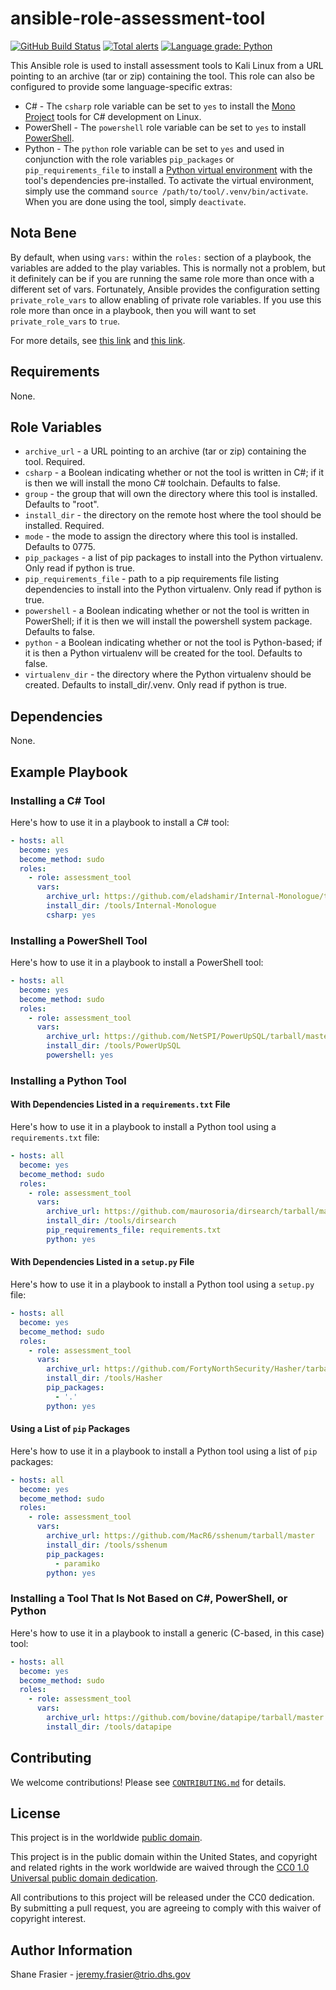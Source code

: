 # ansible-role-assessment-tool #

[![GitHub Build Status](https://github.com/cisagov/ansible-role-assessment-tool/workflows/build/badge.svg)](https://github.com/cisagov/ansible-role-assessment-tool/actions)
[![Total alerts](https://img.shields.io/lgtm/alerts/g/cisagov/ansible-role-assessment-tool.svg?logo=lgtm&logoWidth=18)](https://lgtm.com/projects/g/cisagov/ansible-role-assessment-tool/alerts/)
[![Language grade: Python](https://img.shields.io/lgtm/grade/python/g/cisagov/ansible-role-assessment-tool.svg?logo=lgtm&logoWidth=18)](https://lgtm.com/projects/g/cisagov/ansible-role-assessment-tool/context:python)

This Ansible role is used to install assessment tools to Kali Linux
from a URL pointing to an archive (tar or zip) containing the tool.
This role can also be configured to provide some language-specific
extras:

* C# - The `csharp` role variable can be set to `yes` to install the
  [Mono Project](https://www.mono-project.com/) tools for C#
  development on Linux.
* PowerShell - The `powershell` role variable can be set to `yes` to
  install [PowerShell](https://en.wikipedia.org/wiki/PowerShell).
* Python - The `python` role variable can be set to `yes` and used in
  conjunction with the role variables `pip_packages` or
  `pip_requirements_file` to install a [Python virtual
  environment](https://docs.python.org/3/glossary.html#term-virtual-environment)
  with the tool's dependencies pre-installed.  To activate the virtual
  environment, simply use the command `source
  /path/to/tool/.venv/bin/activate`.  When you are done using the
  tool, simply `deactivate`.

## Nota Bene ##

By default, when using `vars:` within the `roles:` section of a
playbook, the variables are added to the play variables.  This is
normally not a problem, but it definitely can be if you are running
the same role more than once with a different set of vars.
Fortunately, Ansible provides the configuration setting
`private_role_vars` to allow enabling of private role variables.  If
you use this role more than once in a playbook, then you will want to
set `private_role_vars` to `true`.

For more details, see [this
link](https://docs.ansible.com/ansible/latest/user_guide/playbooks_reuse_roles.html#using-roles-at-the-play-level)
and [this
link](https://docs.ansible.com/ansible/latest/reference_appendices/config.html#default-private-role-vars).

## Requirements ##

None.

## Role Variables ##

* `archive_url` - a URL pointing to an archive (tar or zip) containing
  the tool.  Required.
* `csharp` - a Boolean indicating whether or not the tool is written
  in C#; if it is then we will install the mono C# toolchain.
  Defaults to false.
* `group` - the group that will own the directory where this tool is
  installed.  Defaults to "root".
* `install_dir` - the directory on the remote host where the tool
  should be installed.  Required.
* `mode` - the mode to assign the directory where this tool is
  installed.  Defaults to 0775.
* `pip_packages` - a list of pip packages to install into the Python
  virtualenv.  Only read if python is true.
* `pip_requirements_file` - path to a pip requirements file listing
  dependencies to install into the Python virtualenv.  Only read if
  python is true.
* `powershell` - a Boolean indicating whether or not the tool is
  written in PowerShell; if it is then we will install the powershell
  system package.  Defaults to false.
* `python` - a Boolean indicating whether or not the tool is
  Python-based; if it is then a Python virtualenv will be created for
  the tool.  Defaults to false.
* `virtualenv_dir` - the directory where the Python virtualenv should
  be created.  Defaults to install_dir/.venv.  Only read if python is
  true.

## Dependencies ##

None.

## Example Playbook ##

### Installing a C# Tool ###

Here's how to use it in a playbook to install a C# tool:

```yaml
- hosts: all
  become: yes
  become_method: sudo
  roles:
    - role: assessment_tool
      vars:
        archive_url: https://github.com/eladshamir/Internal-Monologue/tarball/master/
        install_dir: /tools/Internal-Monologue
        csharp: yes
```

### Installing a PowerShell Tool ###

Here's how to use it in a playbook to install a PowerShell tool:

```yaml
- hosts: all
  become: yes
  become_method: sudo
  roles:
    - role: assessment_tool
      vars:
        archive_url: https://github.com/NetSPI/PowerUpSQL/tarball/master
        install_dir: /tools/PowerUpSQL
        powershell: yes
```

### Installing a Python Tool ###

#### With Dependencies Listed in a `requirements.txt` File ####

Here's how to use it in a playbook to install a Python tool using a
`requirements.txt` file:

```yaml
- hosts: all
  become: yes
  become_method: sudo
  roles:
    - role: assessment_tool
      vars:
        archive_url: https://github.com/maurosoria/dirsearch/tarball/master
        install_dir: /tools/dirsearch
        pip_requirements_file: requirements.txt
        python: yes
```

#### With Dependencies Listed in a `setup.py` File ####

Here's how to use it in a playbook to install a Python tool using a
`setup.py` file:

```yaml
- hosts: all
  become: yes
  become_method: sudo
  roles:
    - role: assessment_tool
      vars:
        archive_url: https://github.com/FortyNorthSecurity/Hasher/tarball/master
        install_dir: /tools/Hasher
        pip_packages:
          - '.'
        python: yes
```

#### Using a List of `pip` Packages ####

Here's how to use it in a playbook to install a Python tool using a
list of `pip` packages:

```yaml
- hosts: all
  become: yes
  become_method: sudo
  roles:
    - role: assessment_tool
      vars:
        archive_url: https://github.com/MacR6/sshenum/tarball/master
        install_dir: /tools/sshenum
        pip_packages:
          - paramiko
        python: yes
```

### Installing a Tool That Is Not Based on C#, PowerShell, or Python ###

Here's how to use it in a playbook to install a generic (C-based, in
this case) tool:

```yaml
- hosts: all
  become: yes
  become_method: sudo
  roles:
    - role: assessment_tool
      vars:
        archive_url: https://github.com/bovine/datapipe/tarball/master
        install_dir: /tools/datapipe
```

## Contributing ##

We welcome contributions!  Please see [`CONTRIBUTING.md`](CONTRIBUTING.md) for
details.

## License ##

This project is in the worldwide [public domain](LICENSE).

This project is in the public domain within the United States, and
copyright and related rights in the work worldwide are waived through
the [CC0 1.0 Universal public domain
dedication](https://creativecommons.org/publicdomain/zero/1.0/).

All contributions to this project will be released under the CC0
dedication. By submitting a pull request, you are agreeing to comply
with this waiver of copyright interest.

## Author Information ##

Shane Frasier - <jeremy.frasier@trio.dhs.gov>
